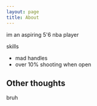```yaml
---
layout: page
title: About
---
```


im an aspiring 5'6 nba player

skills
- mad handles
- over 10% shooting when open

## Other thoughts

bruh
